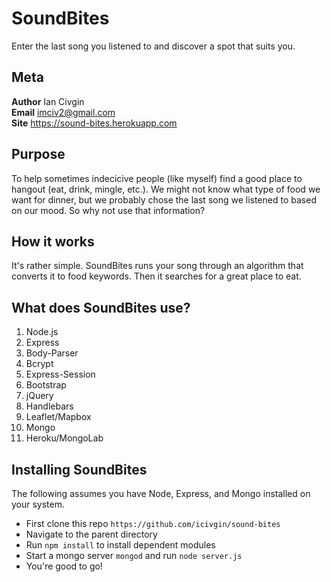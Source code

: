 # SoundBites
Enter the last song you listened to and discover a spot that suits you.
## Meta
**Author** Ian Civgin<br />
**Email** imciv2@gmail.com<br />
**Site** https://sound-bites.herokuapp.com<br />
## Purpose
To help sometimes indecicive people (like myself) find a good place to hangout (eat, drink, mingle, etc.). We might not know what type of food we want for dinner, but we probably chose the last song we listened to based on our mood. So why not use that information?
## How it works
It's rather simple. SoundBites runs your song through an algorithm that converts it to food keywords. Then it searches for a great place to eat. 
## What does SoundBites use?
1. Node.js
2. Express
3. Body-Parser
4. Bcrypt
5. Express-Session
6. Bootstrap
7. jQuery
8. Handlebars
9. Leaflet/Mapbox
10. Mongo
11. Heroku/MongoLab
## Installing SoundBites
The following assumes you have Node, Express, and Mongo installed on your system.
* First clone this repo `https://github.com/icivgin/sound-bites`
* Navigate to the parent directory
* Run `npm install` to install dependent modules
* Start a mongo server `mongod` and run `node server.js`
* You're good to go!